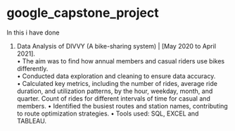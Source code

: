 # google_capstone_project

In this i have done
1.	Data Analysis of DIVVY (A bike-sharing system) | [May 2020 to April 2021].  
•	The aim was to find how annual members and casual riders use bikes differently.             
•	Conducted data exploration and cleaning to ensure data accuracy.                                                                      
•	Calculated key metrics, including the number of rides, average ride duration, and utilization patterns, by the hour, weekday, month, and quarter. Count of rides for different intervals of time for casual and members.
•	Identified the busiest routes and station names, contributing to route optimization strategies.
•	Tools used: SQL, EXCEL and TABLEAU.
